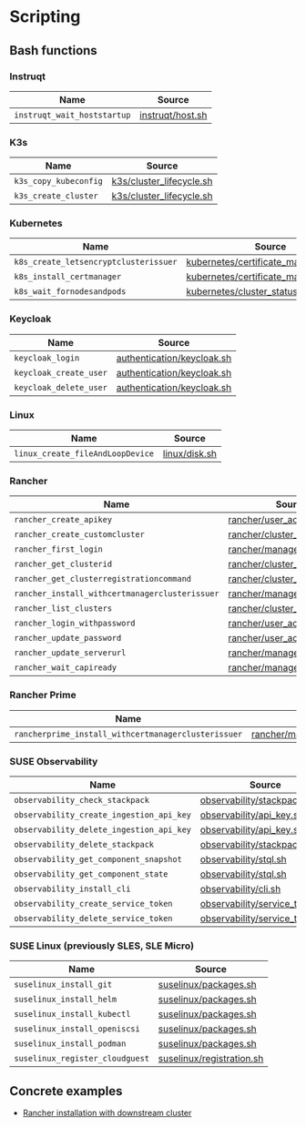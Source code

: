 # Scripting

## Bash functions

### Instruqt

Name                        | Source
----------------------------|-------------------------------------
`instruqt_wait_hoststartup` | [instruqt/host.sh](instruqt/host.sh)

### K3s

Name                  | Source
----------------------|-----------------------------------------------------
`k3s_copy_kubeconfig` | [k3s/cluster_lifecycle.sh](k3s/cluster_lifecycle.sh)
`k3s_create_cluster`  | [k3s/cluster_lifecycle.sh](k3s/cluster_lifecycle.sh)

### Kubernetes

Name                                  | Source
--------------------------------------|-----------------------------------------------------------------------------
`k8s_create_letsencryptclusterissuer` | [kubernetes/certificate_management.sh](kubernetes/certificate_management.sh)
`k8s_install_certmanager`             | [kubernetes/certificate_management.sh](kubernetes/certificate_management.sh)
`k8s_wait_fornodesandpods`            | [kubernetes/cluster_status.sh](kubernetes/cluster_status.sh)

### Keycloak

Name                   | Source
-----------------------|---------------------------------------------------------
`keycloak_login`       | [authentication/keycloak.sh](authentication/keycloak.sh)
`keycloak_create_user` | [authentication/keycloak.sh](authentication/keycloak.sh)
`keycloak_delete_user` | [authentication/keycloak.sh](authentication/keycloak.sh)

### Linux

Name                         | Source
-----------------------------|-------------------------------
`linux_create_fileAndLoopDevice` | [linux/disk.sh](linux/disk.sh)

### Rancher

Name                                           | Source
-----------------------------------------------|-------------------------------------------------------------
`rancher_create_apikey`                        | [rancher/user_actions.sh](rancher/user_actions.sh)
`rancher_create_customcluster`                 | [rancher/cluster_actions.sh](rancher/cluster_actions.sh)
`rancher_first_login`                          | [rancher/manager_lifecycle.sh](rancher/manager_lifecycle.sh)
`rancher_get_clusterid`                        | [rancher/cluster_actions.sh](rancher/cluster_actions.sh)
`rancher_get_clusterregistrationcommand`       | [rancher/cluster_actions.sh](rancher/cluster_actions.sh)
`rancher_install_withcertmanagerclusterissuer` | [rancher/manager_lifecycle.sh](rancher/manager_lifecycle.sh)
`rancher_list_clusters`                        | [rancher/cluster_actions.sh](rancher/cluster_actions.sh)
`rancher_login_withpassword`                   | [rancher/user_actions.sh](rancher/user_actions.sh)
`rancher_update_password`                      | [rancher/user_actions.sh](rancher/user_actions.sh)
`rancher_update_serverurl`                     | [rancher/manager_settings.sh](rancher/manager_settings.sh)
`rancher_wait_capiready`                       | [rancher/manager_lifecycle.sh](rancher/manager_lifecycle.sh)

### Rancher Prime

Name                                           | Source
-----------------------------------------------|-------------------------------------------------------------
`rancherprime_install_withcertmanagerclusterissuer` | [rancher/manager_lifecycle.sh](rancher/manager_lifecycle.sh)

### SUSE Observability

Name                                     | Source
-----------------------------------------|---------------------------------------------------------
`observability_check_stackpack`          | [observability/stackpack.sh](observability/stackpack.sh)
`observability_create_ingestion_api_key` | [observability/api_key.sh](observability/api_key.sh)
`observability_delete_ingestion_api_key` | [observability/api_key.sh](observability/api_key.sh)
`observability_delete_stackpack`         | [observability/stackpack.sh](observability/stackpack.sh)
`observability_get_component_snapshot`   | [observability/stql.sh](observability/stql.sh)
`observability_get_component_state`      | [observability/stql.sh](observability/stql.sh)
`observability_install_cli`              | [observability/cli.sh](observability/cli.sh)
`observability_create_service_token`     | [observability/service_token.sh](observability/service_token.sh)
`observability_delete_service_token`     | [observability/service_token.sh](observability/service_token.sh)

### SUSE Linux (previously SLES, SLE Micro)

Name                            | Source
--------------------------------|-------------------------------------------------------
`suselinux_install_git`         | [suselinux/packages.sh](suselinux/packages.sh)
`suselinux_install_helm`        | [suselinux/packages.sh](suselinux/packages.sh)
`suselinux_install_kubectl`     | [suselinux/packages.sh](suselinux/packages.sh)
`suselinux_install_openiscsi`   | [suselinux/packages.sh](suselinux/packages.sh)
`suselinux_install_podman`      | [suselinux/packages.sh](suselinux/packages.sh)
`suselinux_register_cloudguest` | [suselinux/registration.sh](suselinux/registration.sh)

## Concrete examples

- [Rancher installation with downstream cluster](../samples/scripting/rancher_installation.sh)
